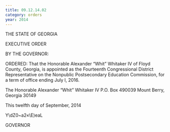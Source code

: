 ```yaml
---
title: 09.12.14.02
category: orders
year: 2014
---
```

 

THE STATE OF GEORGIA

EXECUTIVE ORDER

BY THE GOVERNOR:

ORDERED: That the Honorable Alexander “Whit” Whitaker IV of Floyd
County, Georgia, is appointed as the Fourteenth Congressional
District Representative on the Nonpublic Postsecondary Education
Commission, for a term of office ending July l, 2016.

The Honorable Alexander “Whit” Whitaker IV
P.O. Box 490039
Mount Berry, Georgia 30149

This twelfth day of September, 2014

Y\dZ0~a2«\E)eaL

GOVERNOR

